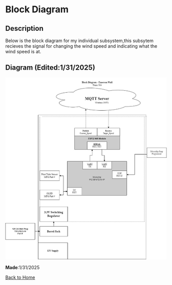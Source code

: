 # Block Diagram

## Description
Below is the block diagram for my individual subsystem,this subsytem recieves the signal for changing the wind speed and indicating what the wind speed is at.

## Diagram (Edited:1/31/2025)
![Block Diagram](https://raw.githubusercontent.com/emwall527/emwall.github.io/refs/heads/main/Pictures/Block%20Diagram.jpg)

__Made__:1/31/2025

[Back to Home](index.md)